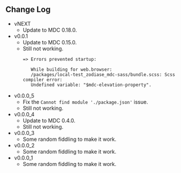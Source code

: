 Change Log
------------------------------------------------------------------------------
* vNEXT
    * Update to MDC 0.18.0.
* v0.0.1
    * Update to MDC 0.15.0.
    * Still not working.
        ```
        => Errors prevented startup:

           While building for web.browser:
           /packages/local-test_zodiase_mdc-sass/bundle.scss: Scss compiler error:
           Undefined variable: "$mdc-elevation-property".
        ```
* v0.0.0_5
    * Fix the `Cannot find module './package.json'` issue.
    * Still not working.
* v0.0.0_4
    * Update to MDC 0.4.0.
    * Still not working.
* v0.0.0_3
    * Some random fiddling to make it work.
* v0.0.0_2
    * Some random fiddling to make it work.
* v0.0.0_1
    * Some random fiddling to make it work.
